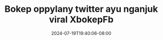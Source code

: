 --- 
title: "Bokep oppylany twitter ayu nganjuk viral  XbokepFb"
description: "video bokep Bokep oppylany twitter ayu nganjuk viral  XbokepFb instagram full vidio new"
date: 2024-07-19T19:40:06-08:00
file_code: "rk0thp4st4sc"
draft: false
cover: "4ad6pawea5q21jdx.jpg"
tags: ["Bokep", "oppylany", "twitter", "ayu", "nganjuk", "viral", "XbokepFb"]
length: 1950
fld_id: "1483192"
foldername: "Ayu Nganjuk"
categories: ["Ayu Nganjuk"]
views: 0
---